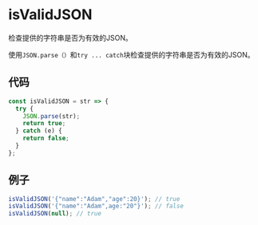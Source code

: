 # isValidJSON

检查提供的字符串是否为有效的JSON。

使用`JSON.parse（）`和`try ... catch`块检查提供的字符串是否为有效的JSON。

## 代码

```js
const isValidJSON = str => {
  try {
    JSON.parse(str);
    return true;
  } catch (e) {
    return false;
  }
};
```

## 例子

```js
isValidJSON('{"name":"Adam","age":20}'); // true
isValidJSON('{"name":"Adam",age:"20"}'); // false
isValidJSON(null); // true
```
